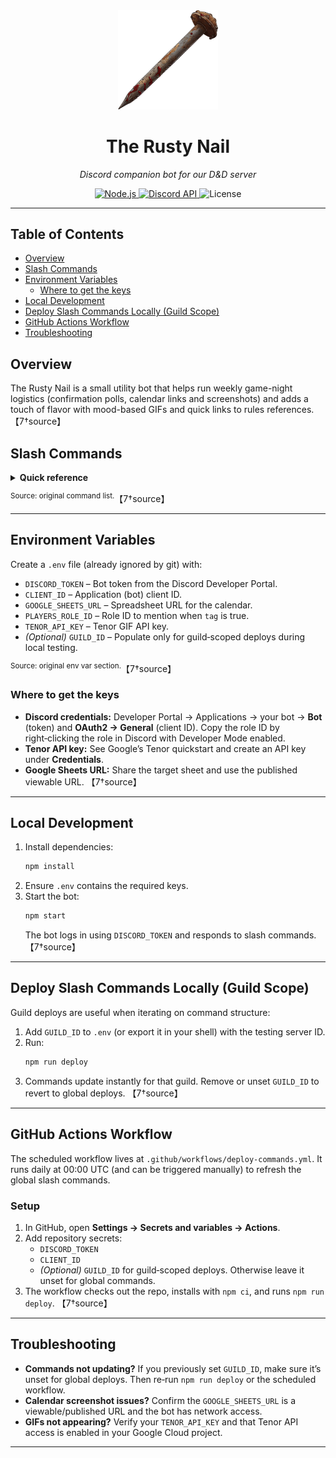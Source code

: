 <div align="center">
  <img src="./assets/RustyNail.png" alt="The Rusty Nail logo" width="160" />
  <h1>The Rusty Nail</h1>
  <p><em>Discord companion bot for our D&D server</em></p>

  <!-- Badges -->
  <p>
    <a href="https://nodejs.org/">
      <img alt="Node.js" src="https://img.shields.io/badge/Node.js-≥18.x-informational" />
    </a>
    <a href="https://discord.com/developers/docs/intro">
      <img alt="Discord API" src="https://img.shields.io/badge/Discord%20API-slash%20commands-5865F2" />
    </a>
    <img alt="License" src="https://img.shields.io/badge/license-MIT-lightgrey" />
  </p>
</div>

---

## Table of Contents
- [Overview](#overview)
- [Slash Commands](#slash-commands)
- [Environment Variables](#environment-variables)
  - [Where to get the keys](#where-to-get-the-keys)
- [Local Development](#local-development)
- [Deploy Slash Commands Locally (Guild Scope)](#deploy-slash-commands-locally-guild-scope)
- [GitHub Actions Workflow](#github-actions-workflow)
- [Troubleshooting](#troubleshooting)

## Overview
The Rusty Nail is a small utility bot that helps run weekly game-night logistics (confirmation polls, calendar links and screenshots) and adds a touch of flavor with mood-based GIFs and quick links to rules references. 【7†source】

## Slash Commands
<details>
<summary><strong>Quick reference</strong></summary>

| Command | Purpose |
|---|---|
| <code>/nail confirm prompt [date] [time] [tag]</code> | Post a confirmation message for the requested Saturday (defaults to the next upcoming Saturday at 8 PM NZ). Optional <code>date</code> (ISO <code>YYYY-MM-DD</code> from the next four Saturdays), <code>time</code> (half‑hour slots from 5 PM–9 PM NZ), and <code>tag</code> (boolean to mention the players role). |
| <code>/nail confirm list [time] [tag]</code> | List the next four scheduled Saturdays in a numbered message with the same optional time/tag overrides and adds emoji reactions. |
| <code>/nail calendar link</code> | Reply with the shared Google Sheet URL. |
| <code>/nail calendar pic [size]</code> | Capture a screenshot of the calendar (<code>small</code>/<code>large</code>). Defaults to small. |
| <code>/nail react mood &lt;mood&gt;</code> | Post a D&D-themed GIF with moods: excited, worried, scared, happy, sad, angry. |
| <code>/nail rules phb</code> | Link to the 2024 Player’s Handbook. |
| <code>/nail rules class &lt;class&gt;</code> | Link directly to the selected class section (Cleric, Druid, Ranger, Rogue, Wizard). |
</details>

<sup>Source: original command list.</sup>【7†source】

---

## Environment Variables
Create a `.env` file (already ignored by git) with:
- `DISCORD_TOKEN` – Bot token from the Discord Developer Portal.
- `CLIENT_ID` – Application (bot) client ID.
- `GOOGLE_SHEETS_URL` – Spreadsheet URL for the calendar.
- `PLAYERS_ROLE_ID` – Role ID to mention when `tag` is true.
- `TENOR_API_KEY` – Tenor GIF API key.
- *(Optional)* `GUILD_ID` – Populate only for guild‑scoped deploys during local testing.

<sup>Source: original env var section.</sup>【7†source】

### Where to get the keys
- **Discord credentials:** Developer Portal → Applications → your bot → **Bot** (token) and **OAuth2 → General** (client ID). Copy the role ID by right‑clicking the role in Discord with Developer Mode enabled.
- **Tenor API key:** See Google’s Tenor quickstart and create an API key under **Credentials**.
- **Google Sheets URL:** Share the target sheet and use the published viewable URL. 【7†source】

---

## Local Development
1. Install dependencies:
   ```bash
   npm install
   ```
2. Ensure `.env` contains the required keys.
3. Start the bot:
   ```bash
   npm start
   ```
   The bot logs in using `DISCORD_TOKEN` and responds to slash commands. 【7†source】

---

## Deploy Slash Commands Locally (Guild Scope)
Guild deploys are useful when iterating on command structure:
1. Add `GUILD_ID` to `.env` (or export it in your shell) with the testing server ID.
2. Run:
   ```bash
   npm run deploy
   ```
3. Commands update instantly for that guild. Remove or unset `GUILD_ID` to revert to global deploys. 【7†source】

---

## GitHub Actions Workflow
The scheduled workflow lives at `.github/workflows/deploy-commands.yml`. It runs daily at 00:00 UTC (and can be triggered manually) to refresh the global slash commands.

### Setup
1. In GitHub, open **Settings → Secrets and variables → Actions**.
2. Add repository secrets:
   - `DISCORD_TOKEN`
   - `CLIENT_ID`
   - *(Optional)* `GUILD_ID` for guild‑scoped deploys. Otherwise leave it unset for global commands.
3. The workflow checks out the repo, installs with `npm ci`, and runs `npm run deploy`. 【7†source】

---

## Troubleshooting
- **Commands not updating?** If you previously set `GUILD_ID`, make sure it’s unset for global deploys. Then re‑run `npm run deploy` or the scheduled workflow.
- **Calendar screenshot issues?** Confirm the `GOOGLE_SHEETS_URL` is a viewable/published URL and the bot has network access.
- **GIFs not appearing?** Verify your `TENOR_API_KEY` and that Tenor API access is enabled in your Google Cloud project.

---